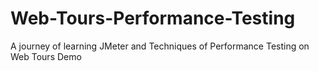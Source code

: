 # Web-Tours-Performance-Testing
A journey of learning JMeter and Techniques of Performance Testing on Web Tours Demo
